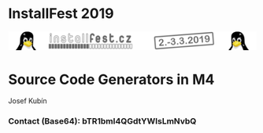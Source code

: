 # InstallFest 2019
![InstallFest](logo.png?raw=true "InstallFest 2019")
# Source Code Generators in M4
Josef Kubín

### Contact (Base64): bTR1bml4QGdtYWlsLmNvbQ
